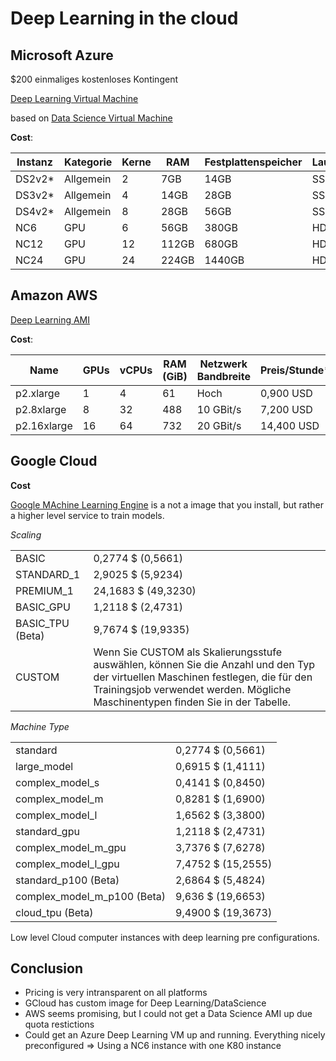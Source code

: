 # Deep Learning in the cloud


## Microsoft Azure

$200 einmaliges kostenloses Kontingent

[Deep Learning Virtual Machine](https://azuremarketplace.microsoft.com/en-us/marketplace/apps/microsoft-ads.dsvm-deep-learning)

based on [Data Science Virtual Machine](https://azuremarketplace.microsoft.com/de-DE/marketplace/apps/microsoft-ads.linux-data-science-vm-ubuntu)

__Cost__: 

|Instanz|Kategorie|Kerne|RAM|Festplattenspeicher|Laufwerktyp|Infrastrukturkosten|Softwarekosten|Stündlich|Monatlich|
|--- |--- |--- |--- |--- |--- |--- |--- |--- |--- |
|DS2v2*|Allgemein|2|7GB|14GB|SSD|0,146 $|Kostenlos|0,146 $|108,624 $|
|DS3v2*|Allgemein|4|14GB|28GB|SSD|0,293 $|Kostenlos|0,293 $|217,992 $|
|DS4v2*|Allgemein|8|28GB|56GB|SSD|0,585 $|Kostenlos|0,585 $|435,24 $|
|NC6|GPU|6|56GB|380GB|HDD|0,90 $|Kostenlos|0,90 $|669,60 $|
|NC12|GPU|12|112GB|680GB|HDD|1,80 $|Kostenlos|1,80 $|1.339,20 $|
|NC24|GPU|24|224GB|1440GB|HDD|3,60 $|Kostenlos|3,60 $|2.678,40 $|



## Amazon AWS

[Deep Learning AMI](https://aws.amazon.com/de/machine-learning/amis/)


__Cost__: 

|Name|GPUs|vCPUs|RAM (GiB)|Netzwerk Bandbreite|Preis/Stunde*|RI-Preis/Stunde**|
|--- |--- |--- |--- |--- |--- |--- |
|p2.xlarge|1|4|61|Hoch|0,900 USD|0,425 USD|
|p2.8xlarge|8|32|488|10 GBit/s|7,200 USD|3,400 USD|
|p2.16xlarge|16|64|732|20 GBit/s|14,400 USD|6,800 USD|


## Google Cloud

__Cost__

[Google MAchine Learning Engine](https://cloud.google.com/ml-engine/) is a not a image that you install, but rather a higher level service to train models.

_Scaling_

|||
|--- |--- |
|BASIC|0,2774 $ (0,5661)|
|STANDARD_1|2,9025 $ (5,9234)|
|PREMIUM_1|24,1683 $ (49,3230)|
|BASIC_GPU|1,2118 $ (2,4731)|
|BASIC_TPU (Beta)|9,7674 $ (19,9335)|
|CUSTOM|Wenn Sie CUSTOM als Skalierungsstufe auswählen, können Sie die Anzahl und den Typ der virtuellen Maschinen festlegen, die für den Trainingsjob verwendet werden. Mögliche Maschinentypen finden Sie in der Tabelle.|


_Machine Type_

|||
|--- |--- |
|standard|0,2774 $ (0,5661)|
|large_model|0,6915 $ (1,4111)|
|complex_model_s|0,4141 $ (0,8450)|
|complex_model_m|0,8281 $ (1,6900)|
|complex_model_l|1,6562 $ (3,3800)|
|standard_gpu|1,2118 $ (2,4731)|
|complex_model_m_gpu|3,7376 $ (7,6278)|
|complex_model_l_gpu|7,4752 $ (15,2555)|
|standard_p100 (Beta)|2,6864 $ (5,4824)|
|complex_model_m_p100 (Beta)|9,636 $ (19,6653)|
|cloud_tpu (Beta)|9,4900 $ (19,3673)|

<!--Awu30tz27k.b(h3o9n-->

Low level Cloud computer instances with deep learning pre configurations.


## Conclusion


   - Pricing is very intransparent on all platforms
   - GCloud has custom image for Deep Learning/DataScience
   - AWS seems promising, but I could not get a Data Science AMI up due quota restictions
   - Could get an Azure Deep Learning VM up and running. Everything nicely preconfigured
     => Using a NC6 instance with one K80 instance
